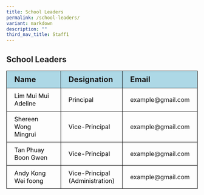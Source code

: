 ```yaml
---
title: School Leaders
permalink: /school-leaders/
variant: markdown
description: ""
third_nav_title: Staff1
---
```

<h2>School Leaders</h2>
<table style="border-collapse: collapse;">
  <tbody>
		<tr style="background-color: lightblue">
			<th style="font-size: 20px; border: 1px solid black;padding: 10px 20px; text-align: left;">Name</th>
			<th style="font-size: 20px; border: 1px solid black;padding: 10px 20px; text-align: left;">Designation</th>
			<th style="font-size: 20px; border: 1px solid black;padding: 10px 20px; text-align: left;">Email</th>
		</tr>
		<tr>
			<td style="color: black; font-size: 16px; border: 1px solid black;padding: 10px 20px;">Lim Mui Mui Adeline</td>
			<td style="color: black; font-size: 16px; border: 1px solid black;padding: 10px 20px;">Principal</td>
			<td style="font-size: 16px; border: 1px solid black;padding: 10px 20px;">example@gmail.com</td>
		</tr>  
		<tr>
			<td style="color: black; font-size: 16px; border: 1px solid black;padding: 10px 20px;">Shereen Wong Mingrui</td>
			<td style="color: black; font-size: 16px; border: 1px solid black;padding: 10px 20px;">Vice-Principal</td>
			<td style="font-size: 16px; border: 1px solid black;padding: 10px 20px;">example@gmail.com</td>
		</tr> 
		<tr>
			<td style="color: black; font-size: 16px; border: 1px solid black;padding: 10px 20px;">Tan Phuay Boon Gwen</td>
			<td style="color: black; font-size: 16px; border: 1px solid black;padding: 10px 20px;">Vice-Principal</td>
			<td style="font-size: 16px; border: 1px solid black;padding: 10px 20px;">example@gmail.com</td>
		</tr> 
		<tr>
			<td style="color: black; font-size: 16px; border: 1px solid black;padding: 10px 20px;">Andy Kong Wei foong</td>
			<td style="color: black; font-size: 16px; border: 1px solid black;padding: 10px 20px;">Vice-Principal<br>(Administration)</td>
			<td style="font-size: 16px; border: 1px solid black;padding: 10px 20px;">example@gmail.com</td>
		</tr> 
	</tbody>
</table>